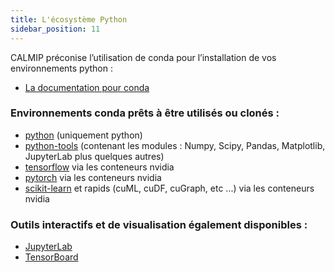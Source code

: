 ```yaml
---
title: L'écosystème Python
sidebar_position: 11
---
```


CALMIP préconise l’utilisation de conda pour l’installation de vos environnements python :

* [La documentation pour conda](./conda.md)

### Environnements conda prêts à être utilisés ou clonés :

* [python](./python.md) (uniquement python)
* [python-tools](./python-tools.md) (contenant les modules : Numpy, Scipy, Pandas, Matplotlib, JupyterLab plus quelques autres)
* [tensorflow](./tensorflow.md) via les conteneurs nvidia
* [pytorch](./pytorch.md) via les conteneurs nvidia
* [scikit-learn](./scikit-learn.md) et rapids (cuML, cuDF, cuGraph, etc ...) via les conteneurs nvidia

### Outils interactifs et de visualisation également disponibles :

* [JupyterLab](./jupyterlab.md)
* [TensorBoard](./tensorboard.md)


